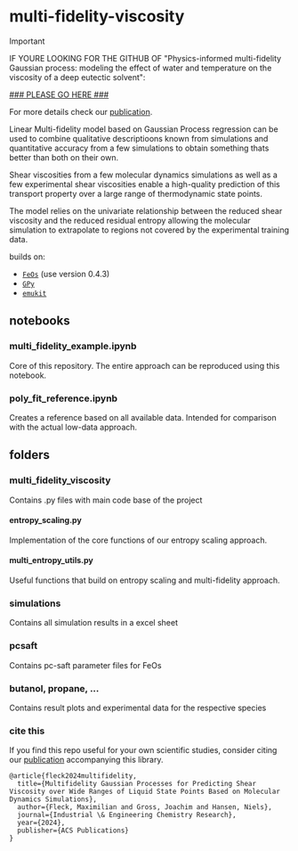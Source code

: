 # multi-fidelity-viscosity

> [!IMPORTANT]
>
>IF YOURE LOOKING FOR THE GITHUB OF "Physics-informed multi-fidelity Gaussian process: modeling the effect of water and temperature on the viscosity of a deep eutectic solvent":
>
>[### PLEASE GO HERE ###](https://github.com/maxfleck/DES_multifidelity_eyring)
>

For more details check our [publication](https://doi.org/10.1021/acs.iecr.3c03931).

Linear Multi-fidelity model based on Gaussian Process regression 
can be used to combine qualitative descriptioons known from simulations and quantitative accuracy from a few simulations to obtain something thats better than both on their own. 

Shear viscosities from a few molecular dynamics simulations as well as a few experimental shear viscosities enable a high-quality prediction of this transport property over a large range of thermodynamic state points.

The model relies on the univariate relationship between the reduced shear viscosity and the reduced residual entropy allowing the molecular simulation to extrapolate to regions not covered by the experimental training data.

builds on:
- [`FeOs`](https://github.com/feos-org/feos) (use version 0.4.3)
- [`GPy`](https://github.com/SheffieldML/GPy)
- [`emukit`](https://github.com/EmuKit/emukit)

## notebooks

### multi_fidelity_example.ipynb

Core of this repository. The entire approach can be reproduced using this notebook.

### poly_fit_reference.ipynb

Creates a reference based on all available data. Intended for comparison with the actual low-data approach.


## folders

### multi_fidelity_viscosity

Contains .py files with main code base of the project

#### entropy_scaling.py

Implementation of the core functions of our entropy scaling approach.

#### multi_entropy_utils.py

Useful functions that build on entropy scaling and multi-fidelity approach.

### simulations

Contains all simulation results in a excel sheet

### pcsaft

Contains pc-saft parameter files for FeOs

### butanol, propane, ...

Contains result plots and experimental data for the respective species

### cite this

If you find this repo useful for your own scientific studies, consider citing our [publication](https://doi.org/10.1021/acs.iecr.3c03931) accompanying this library.

```
@article{fleck2024multifidelity,
  title={Multifidelity Gaussian Processes for Predicting Shear Viscosity over Wide Ranges of Liquid State Points Based on Molecular Dynamics Simulations},
  author={Fleck, Maximilian and Gross, Joachim and Hansen, Niels},
  journal={Industrial \& Engineering Chemistry Research},
  year={2024},
  publisher={ACS Publications}
}
```
